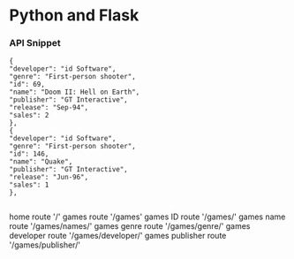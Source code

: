 <h1>Python and Flask</h1>

<h3>API Snippet</h3>

```
{
"developer": "id Software",
"genre": "First-person shooter",
"id": 69,
"name": "Doom II: Hell on Earth",
"publisher": "GT Interactive",
"release": "Sep-94",
"sales": 2
},
{
"developer": "id Software",
"genre": "First-person shooter",
"id": 146,
"name": "Quake",
"publisher": "GT Interactive",
"release": "Jun-96",
"sales": 1
},


```
home route '/'
games route '/games'
games ID route '/games/<id>'
games name route '/games/names/<name>'
games genre route '/games/genre/<genre>'
games developer route '/games/developer/<developer>'
games publisher route '/games/publisher/<publisher>'
  ```
